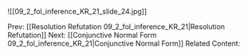 

![[09_2_fol_inference_KR_21_slide_24.jpg]]


Prev: [[Resolution Refutation 09_2_fol_inference_KR_21|Resolution Refutation]]
Next: [[Conjunctive Normal Form 09_2_fol_inference_KR_21|Conjunctive Normal Form]]
Related Content: